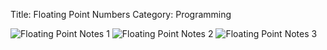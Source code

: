 Title: Floating Point Numbers
Category: Programming


![Floating Point Notes 1](/images/floating_point/floating_point_1.jpg)
![Floating Point Notes 2](/images/floating_point/floating_point_2.jpg)
![Floating Point Notes 3](/images/floating_point/floating_point_3.jpg)
